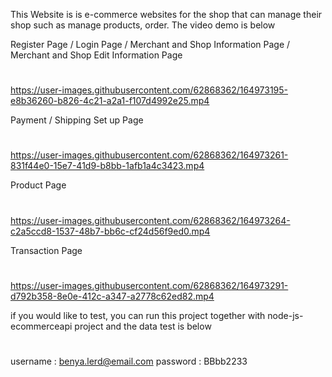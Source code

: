 This Website is is e-commerce websites for the shop that can manage their shop such as manage products, order. The video demo is below

Register Page / Login Page / Merchant and Shop Information Page / Merchant and Shop Edit Information Page
#

https://user-images.githubusercontent.com/62868362/164973195-e8b36260-b826-4c21-a2a1-f107d4992e25.mp4

Payment / Shipping Set up Page
#

https://user-images.githubusercontent.com/62868362/164973261-831f44e0-15e7-41d9-b8bb-1afb1a4c3423.mp4

Product Page
#

https://user-images.githubusercontent.com/62868362/164973264-c2a5ccd8-1537-48b7-bb6c-cf24d56f9ed0.mp4

Transaction Page
#

https://user-images.githubusercontent.com/62868362/164973291-d792b358-8e0e-412c-a347-a2778c62ed82.mp4

if you would like to test, you can run this project together with node-js-ecommerceapi project and the data test is below
#
username : benya.lerd@email.com 
password : BBbb2233
